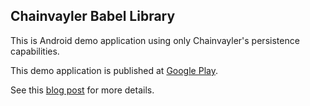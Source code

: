 ## Chainvayler Babel Library

This is Android demo application using only Chainvayler's persistence capabilities.

This demo application is published at [Google Play](https://play.google.com/store/apps/details?id=raft.chainvayler.samples.android).

See this [blog post](https://medium.com/@hakan.eryargi/saving-objects-transparently-in-android-a8dd3f59d8b7) for more details.
